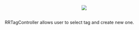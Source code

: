 <br>
<p align="center">
  <img src ="https://raw.githubusercontent.com/remirobert/RRTagController/master/source/banner.png"/>
</p>
</br>
RRTagController allows user to select tag and create new one.
